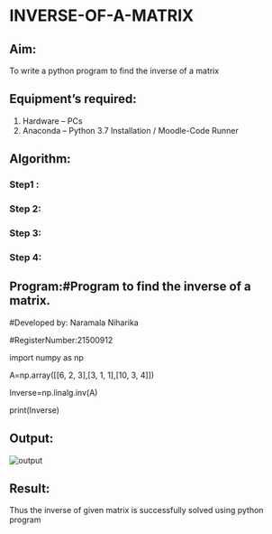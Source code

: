 # INVERSE-OF-A-MATRIX
## Aim:
To write a python program to find the inverse of a matrix
## Equipment’s required:
1. 	Hardware – PCs
2. 	Anaconda – Python 3.7 Installation / Moodle-Code Runner
## Algorithm:
### Step1 : 
### Step 2: 
### Step 3: 
### Step 4: 

## Program:#Program to find the inverse of a matrix.
#Developed by: Naramala Niharika

#RegisterNumber:21500912

import numpy as np

A=np.array([[6, 2, 3],[3, 1, 1],[10, 3, 4]])

Inverse=np.linalg.inv(A)

print(Inverse)

## Output:
![output]()
## Result:
Thus the inverse of given matrix is successfully solved using python program

